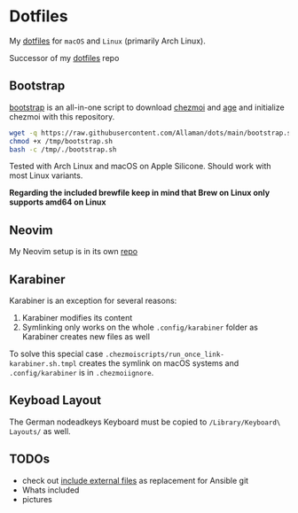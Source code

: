 # Dotfiles

My [dotfiles](https://wiki.archlinux.org/title/Dotfiles) for `macOS` and `Linux` (primarily Arch Linux).

Successor of my [dotfiles](https://github.com/allaman/dotfiles) repo

## Bootstrap

[bootstrap](./bootstrap.sh) is an all-in-one script to download [chezmoi](https://www.chezmoi.io/) and [age](https://github.com/FiloSottile/age) and initialize chezmoi with this repository.

```sh
wget -q https://raw.githubusercontent.com/Allaman/dots/main/bootstrap.sh -O /tmp/bootstrap.sh
chmod +x /tmp/bootstrap.sh
bash -c /tmp/./bootstrap.sh
```

Tested with Arch Linux and macOS on Apple Silicone. Should work with most Linux variants.

**Regarding the included brewfile keep in mind that Brew on Linux only supports amd64 on Linux**

## Neovim

My Neovim setup is in its own [repo](https://github.com/Allaman/nvim)

## Karabiner

Karabiner is an exception for several reasons:

1. Karabiner modifies its content
2. Symlinking only works on the whole `.config/karabiner` folder as Karabiner creates new files as well

To solve this special case `.chezmoiscripts/run_once_link-karabiner.sh.tmpl` creates the symlink on macOS systems and `.config/karabiner` is in `.chezmoiignore`.

## Keyboad Layout

The German nodeadkeys Keyboard must be copied to `/Library/Keyboard\ Layouts/` as well.

## TODOs

- check out [include external files](https://www.chezmoi.io/user-guide/include-files-from-elsewhere/#include-a-subdirectory-from-a-url) as replacement for Ansible git
- Whats included
- pictures
